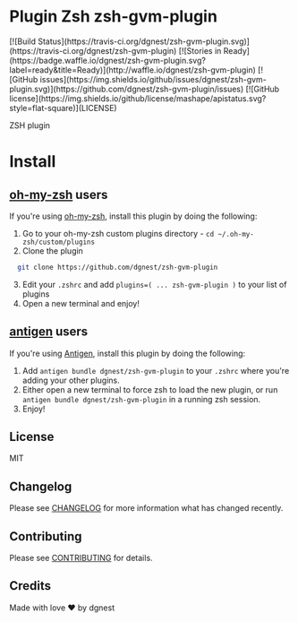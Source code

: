 # Plugin Zsh zsh-gvm-plugin

<span class="badges" align="center">
[![Build Status](https://travis-ci.org/dgnest/zsh-gvm-plugin.svg)](https://travis-ci.org/dgnest/zsh-gvm-plugin)
[![Stories in Ready](https://badge.waffle.io/dgnest/zsh-gvm-plugin.svg?label=ready&title=Ready)](http://waffle.io/dgnest/zsh-gvm-plugin)
[![GitHub issues](https://img.shields.io/github/issues/dgnest/zsh-gvm-plugin.svg)](https://github.com/dgnest/zsh-gvm-plugin/issues)
[![GitHub license](https://img.shields.io/github/license/mashape/apistatus.svg?style=flat-square)](LICENSE)
</span>


ZSH plugin

# Install

## [oh-my-zsh](https://github.com/robbyrussell/oh-my-zsh) users

If you're using [oh-my-zsh](https://gitub.com/robbyrussell/oh-my-zsh), install this plugin by doing the following:

1. Go to your oh-my-zsh custom plugins directory - `cd ~/.oh-my-zsh/custom/plugins`
2. Clone the plugin
```bash
  git clone https://github.com/dgnest/zsh-gvm-plugin
```

3. Edit your `.zshrc` and add `plugins=( ... zsh-gvm-plugin )` to your list of plugins
4. Open a new terminal and enjoy!

## [antigen](https://github.com/zsh-users/antigen) users

If you're using [Antigen](https://github.com/zsh-lovers/antigen), install this plugin by doing the following:

1. Add `antigen bundle dgnest/zsh-gvm-plugin` to your `.zshrc` where you're adding your other plugins.
2. Either open a new terminal to force zsh to load the new plugin, or run `antigen bundle dgnest/zsh-gvm-plugin` in a running zsh session.
3. Enjoy!


## License

MIT

## Changelog

Please see [CHANGELOG](CHANGELOG.md) for more information what has changed recently.

## Contributing

Please see [CONTRIBUTING](CONTRIBUTING.md) for details.

## Credits

Made with love :heart: by dgnest

<!-- Other -->

[link-author]: https://github.com/luismayta
[link-contributors]: contributors